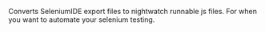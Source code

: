 Converts SeleniumIDE export files to nightwatch runnable js files. For when you want to automate your selenium testing.
